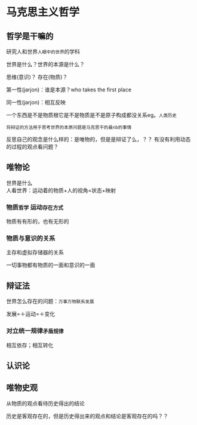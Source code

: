 # 马克思主义哲学
## 哲学是干嘛的

研究人和世界`人眼中的世界`的学科    

世界是什么？世界的本源是什么？  

思维(意识)？ 存在(物质)？


第一性(jarjon)：谁是本源？who takes the first place  

同一性(jarjon)：相互反映

一个东西是不是物质根它是不是物质是不是原子构成都没关系eg。`人类历史`


`将辩证的方法用于思考世界的本原问题是马克思干的最nb的事情`


反思自己的观念是什么样的：是唯物的，但是是辩证了么，？？ 有没有利用动态的过程的观点看问题？
## 唯物论
世界是什么  
人看世界：运动着的物质+人的视角=状态+映射
### 物质`哲学` 运动`存在方式`
物质有有形的，也有无形的  


### 物质与意识的关系
主存和虚拟存储器的关系

一切事物都有物质的一面和意识的一面

## 辩证法
世界怎么存在的问题：`万事万物联系发展`

发展=＋运动=＋变化

### 对立统一规律`矛盾规律`

相互依存；相互转化

## 认识论
## 唯物史观
从物质的观点看待历史得出的结论

历史是客观存在的，但是历史得出来的观点和结论是客观存在的吗？？